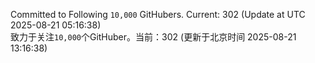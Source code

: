 Committed to Following `10,000` GitHubers. Current: <!-- FOLLOWING_COUNT -->302<!-- FOLLOWING_COUNT --> (Update at UTC <!-- LAST_UPDATED -->2025-08-21 05:16:38<!-- LAST_UPDATED -->)<br>
致力于关注`10,000`个GitHuber。当前：<!-- FOLLOWING_COUNT -->302<!-- FOLLOWING_COUNT --> (更新于北京时间 <!-- LAST_UPDATED_CST -->2025-08-21 13:16:38<!-- LAST_UPDATED_CST -->)
